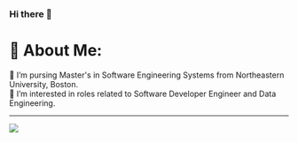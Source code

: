 ### Hi there 👋

<!--
**shivasaicharanruthala/shivasaicharanruthala** is a ✨ _special_ ✨ repository because its `README.md` (this file) appears on your GitHub profile.

Here are some ideas to get you started:

- 🔭 I’m currently working on ...
- 🌱 I’m currently learning ...
- 👯 I’m looking to collaborate on ...
- 🤔 I’m looking for help with ...
- 💬 Ask me about ...
- 📫 How to reach me: ...
- 😄 Pronouns: ...
- ⚡ Fun fact: ...
-->

# 💫 About Me:
🔭 I’m pursing Master's in Software Engineering Systems from Northeastern University, Boston.<br>🌱 I’m interested in roles related to Software Developer Engineer and Data Engineering.<br>

---
[![](https://visitcount.itsvg.in/api?id=piyush-an&icon=0&color=0)](https://visitcount.itsvg.in)

<!-- Proudly created with GPRM ( https://gprm.itsvg.in ) -->
